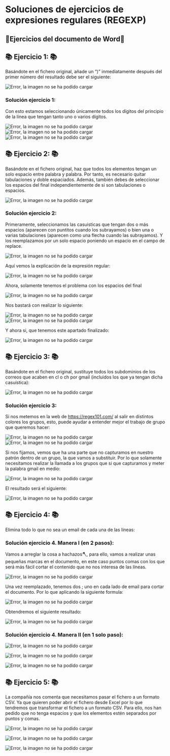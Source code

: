 # Soluciones de ejercicios de expresiones regulares (REGEXP)
## 📖Ejercicios del documento de Word📖 

## 📚 **Ejercicio 1:** 📚
Basándote en el fichero original, añade un “)” inmediatamente después del primer número del resultado debe ser el siguiente:   

![Error, la imagen no se ha podido cargar](https://github.com/DavidBernalGonzalez/SolucionesEjerciciosBootcampJava/blob/main/1.%20Regexp/ejercicio-entregable/Exercice01.png "Enunciado ejercicio 1")

### **Solución ejercicio 1:**  
Con esto estamos seleccionando únicamente todos los dígitos del principio de la línea que tengan tanto uno o varios dígitos.  

![Error, la imagen no se ha podido cargar](https://github.com/DavidBernalGonzalez/SolucionesEjerciciosBootcampJava/blob/main/1.%20Regexp/ejercicio-entregable/Solucion1.png "Solución ejercicio 1")
![Error, la imagen no se ha podido cargar](https://github.com/DavidBernalGonzalez/SolucionesEjerciciosBootcampJava/blob/main/1.%20Regexp/ejercicio-entregable/Solucion1-3.png "Solución ejercicio 1")
![Error, la imagen no se ha podido cargar](https://github.com/DavidBernalGonzalez/SolucionesEjerciciosBootcampJava/blob/main/1.%20Regexp/ejercicio-entregable/Solucion1-2.png "Solución ejercicio 1")

## 📚 **Ejercicio 2:** 📚
Basándote en el fichero original, haz que todos los elementos tengan un solo espacio entre palabra y palabra. Por tanto, es necesario quitar tabulaciones y doble espaciados. Además, también debes de seleccionar los espacios del final independientemente de si son tabulaciones o espacios.  

![Error, la imagen no se ha podido cargar](https://github.com/DavidBernalGonzalez/SolucionesEjerciciosBootcampJava/blob/main/1.%20Regexp/ejercicio-entregable/Exercice02.png "Enunciado ejercicio 2")

### **Solución ejercicio 2:**  
Primeramente, seleccionamos las casuisticas que tengan dos o más espacios (aparecen con puntitos cuando los subrayamos) o bien una o varias tabulaciones (aparecen como una flecha cuando las subrayamos). Y los reemplazamos por un solo espacio poniendo un espacio en el campo de replace.  

![Error, la imagen no se ha podido cargar](https://github.com/DavidBernalGonzalez/SolucionesEjerciciosBootcampJava/blob/main/1.%20Regexp/ejercicio-entregable/Solucion2.png "Solución ejercicio 2")  

Aquí vemos la explicación de la expresión regular:  

![Error, la imagen no se ha podido cargar](https://github.com/DavidBernalGonzalez/SolucionesEjerciciosBootcampJava/blob/main/1.%20Regexp/ejercicio-entregable/Solucion2-2.png "Solución ejercicio 2")  

Ahora, solamente tenemos el problema con los espacios del final  

![Error, la imagen no se ha podido cargar](https://github.com/DavidBernalGonzalez/SolucionesEjerciciosBootcampJava/blob/main/1.%20Regexp/ejercicio-entregable/Solucion2-3.png "Solución ejercicio 2")  

Nos bastará con realizar lo siguiente:  

![Error, la imagen no se ha podido cargar](https://github.com/DavidBernalGonzalez/SolucionesEjerciciosBootcampJava/blob/main/1.%20Regexp/ejercicio-entregable/Solucion2-4.png "Solución ejercicio 2")  
![Error, la imagen no se ha podido cargar](https://github.com/DavidBernalGonzalez/SolucionesEjerciciosBootcampJava/blob/main/1.%20Regexp/ejercicio-entregable/Solucion2-6.png "Solución ejercicio 2")    

Y ahora si, que tenemos este apartado finalizado:  

![Error, la imagen no se ha podido cargar](https://github.com/DavidBernalGonzalez/SolucionesEjerciciosBootcampJava/blob/main/1.%20Regexp/ejercicio-entregable/Solucion2-5.png "Solución ejercicio 2")  

## 📚 **Ejercicio 3:** 📚
Basándote en el fichero original, sustituye todos los subdominios de los correos que acaben en cl o ch por gmail (incluidos los que ya tengan dicha casuística):  

![Error, la imagen no se ha podido cargar](https://github.com/DavidBernalGonzalez/SolucionesEjerciciosBootcampJava/blob/main/1.%20Regexp/ejercicio-entregable/Exercice03.png "Enunciado ejercicio 3")  

### **Solución ejercicio 3:**  

Si nos metemos en la web de https://regex101.com/ al salir en distintos colores los grupos, esto, puede ayudar a entender mejor el trabajo de grupo que queremos hacer:  

![Error, la imagen no se ha podido cargar](https://github.com/DavidBernalGonzalez/SolucionesEjerciciosBootcampJava/blob/main/1.%20Regexp/ejercicio-entregable/Solucion3-1.png "Solución ejercicio 3")  
![Error, la imagen no se ha podido cargar](https://github.com/DavidBernalGonzalez/SolucionesEjerciciosBootcampJava/blob/main/1.%20Regexp/ejercicio-entregable/Solucion3-2.png "Solución ejercicio 3")  

Si nos fijamos, vemos que ha una parte que no capturamos en nuestro patrón dentro de un grupo, la que vamos a substituir. Por lo que solamente necesitamos realizar la llamada a los grupos que si que capturamos y meter la palabra gmail en medio:  

![Error, la imagen no se ha podido cargar](https://github.com/DavidBernalGonzalez/SolucionesEjerciciosBootcampJava/blob/main/1.%20Regexp/ejercicio-entregable/Solucion3-3.png "Solución ejercicio 3")  

El resultado será el siguiente:  

![Error, la imagen no se ha podido cargar](https://github.com/DavidBernalGonzalez/SolucionesEjerciciosBootcampJava/blob/main/1.%20Regexp/ejercicio-entregable/Solucion3-4.png "Solución ejercicio 3")  

## 📚 **Ejercicio 4:** 📚
Elimina todo lo que no sea un email de cada una de las líneas:

### **Solución ejercicio 4. Manera I (en 2 pasos):**  

Vamos a arreglar la cosa a hachazos🪓, para ello, vamos a realizar unas pequeñas marcas en el documento, en este caso puntos comas con los que será más fácil cortar el contenido que no nos interesa de las líneas.

![Error, la imagen no se ha podido cargar](https://github.com/DavidBernalGonzalez/SolucionesEjerciciosBootcampJava/blob/main/1.%20Regexp/ejercicio-entregable/Solucion4.png "Solución ejercicio 4")  

Una vez reemplazado, tenemos dos ; uno en cada lado de email para cortar el documento. Por lo que aplicando la siguiente formula:

![Error, la imagen no se ha podido cargar](https://github.com/DavidBernalGonzalez/SolucionesEjerciciosBootcampJava/blob/main/1.%20Regexp/ejercicio-entregable/Solucion4-2.png "Solución ejercicio 4")  

Obtendremos el siguiente resultado:  

![Error, la imagen no se ha podido cargar](https://github.com/DavidBernalGonzalez/SolucionesEjerciciosBootcampJava/blob/main/1.%20Regexp/ejercicio-entregable/Solucion4-3.png "Solución ejercicio 4") 

### **Solución ejercicio 4. Manera II (en 1 solo paso):**  

![Error, la imagen no se ha podido cargar](https://github.com/DavidBernalGonzalez/SolucionesEjerciciosBootcampJava/blob/main/1.%20Regexp/ejercicio-entregable/Solucion4-B.png "Solución ejercicio 4")  

![Error, la imagen no se ha podido cargar](https://github.com/DavidBernalGonzalez/SolucionesEjerciciosBootcampJava/blob/main/1.%20Regexp/ejercicio-entregable/Solucion4-B-2.png "Solución ejercicio 4")  

![Error, la imagen no se ha podido cargar](https://github.com/DavidBernalGonzalez/SolucionesEjerciciosBootcampJava/blob/main/1.%20Regexp/ejercicio-entregable/Solucion4-3.png "Solución ejercicio 4")

## 📚 **Ejercicio 5:** 📚
La compañía nos comenta que necesitamos pasar el fichero a un formato CSV. Ya que quieren poder abrir el fichero desde Excel por lo que tendremos que transformar el fichero a un formato CSV. Para ello, nos han pedido que no tenga espacios y que los elementos
estén separados por puntos y comas.  

![Error, la imagen no se ha podido cargar](https://github.com/DavidBernalGonzalez/SolucionesEjerciciosBootcampJava/blob/main/1.%20Regexp/ejercicio-entregable/Solucion5.png "Solución ejercicio 5")  

![Error, la imagen no se ha podido cargar](https://github.com/DavidBernalGonzalez/SolucionesEjerciciosBootcampJava/blob/main/1.%20Regexp/ejercicio-entregable/Solucion5-2.png "Solución ejercicio 5")  

![Error, la imagen no se ha podido cargar](https://github.com/DavidBernalGonzalez/SolucionesEjerciciosBootcampJava/blob/main/1.%20Regexp/ejercicio-entregable/Solucion5-3.png "Solución ejercicio 5")

